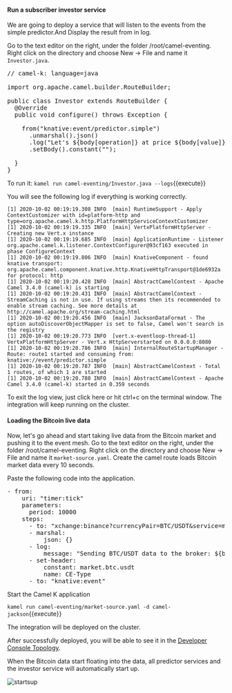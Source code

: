 #### Run a subscriber investor service

We are going to deploy a service that will listen to the events from the simple predictor.And Display the result from in log.

Go to the text editor on the right, under the folder /root/camel-eventing. Right click on the directory and choose New -> File and name it `Investor.java`.


<pre class="file" data-filename="Investor.java " data-target="replace">
// camel-k: language=java

import org.apache.camel.builder.RouteBuilder;

public class Investor extends RouteBuilder {
  @Override
  public void configure() throws Exception {

    from("knative:event/predictor.simple")
      .unmarshal().json()
      .log("Let's ${body[operation]} at price ${body[value]} immediately!!")
      .setBody().constant("");

  }
}
</pre>

To run it:
``kamel run camel-eventing/Investor.java --logs``{{execute}}

You will see the following log if everything is working correctly.
```
[1] 2020-10-02 00:19:19.308 INFO  [main] RuntimeSupport - Apply ContextCustomizer with id=platform-http and type=org.apache.camel.k.http.PlatformHttpServiceContextCustomizer
[1] 2020-10-02 00:19:19.335 INFO  [main] VertxPlatformHttpServer - Creating new Vert.x instance
[1] 2020-10-02 00:19:19.685 INFO  [main] ApplicationRuntime - Listener org.apache.camel.k.listener.ContextConfigurer@93cf163 executed in phase ConfigureContext
[1] 2020-10-02 00:19:19.806 INFO  [main] KnativeComponent - found knative transport: org.apache.camel.component.knative.http.KnativeHttpTransport@1de6932a for protocol: http
[1] 2020-10-02 00:19:20.428 INFO  [main] AbstractCamelContext - Apache Camel 3.4.0 (camel-k) is starting
[1] 2020-10-02 00:19:20.431 INFO  [main] AbstractCamelContext - StreamCaching is not in use. If using streams then its recommended to enable stream caching. See more details at http://camel.apache.org/stream-caching.html
[1] 2020-10-02 00:19:20.456 INFO  [main] JacksonDataFormat - The option autoDiscoverObjectMapper is set to false, Camel won't search in the registry
[1] 2020-10-02 00:19:20.773 INFO  [vert.x-eventloop-thread-1] VertxPlatformHttpServer - Vert.x HttpServerstarted on 0.0.0.0:8080
[1] 2020-10-02 00:19:20.786 INFO  [main] InternalRouteStartupManager - Route: route1 started and consuming from: knative://event/predictor.simple
[1] 2020-10-02 00:19:20.787 INFO  [main] AbstractCamelContext - Total 1 routes, of which 1 are started
[1] 2020-10-02 00:19:20.788 INFO  [main] AbstractCamelContext - Apache Camel 3.4.0 (camel-k) started in 0.359 seconds
```
To exit the log view, just click here or hit ctrl+c on the terminal window. The integration will keep running on the cluster.


#### Loading the Bitcoin live data
Now, let's go ahead and start taking live data from the Bitcoin market and pushing it to the event mesh.
Go to the text editor on the right, under the folder /root/camel-eventing. Right click on the directory and choose New -> File and name it `market-source.yaml`.
Create the camel route loads Bitcoin market data every 10 seconds.   

Paste the following code into the application.

<pre class="file" data-filename="market-source.yaml" data-target="replace">
- from:
    uri: "timer:tick"
    parameters:
      period: 10000
    steps:
      - to: "xchange:binance?currencyPair=BTC/USDT&service=marketdata&method=ticker"
      - marshal:
          json: {}
      - log:
          message: "Sending BTC/USDT data to the broker: ${body}"
      - set-header:
          constant: market.btc.usdt
          name: CE-Type
      - to: "knative:event"
</pre>

Start the Camel K application

``kamel run camel-eventing/market-source.yaml -d camel-jackson``{{execute}}

The integration will be deployed on the cluster.

After successfully deployed, you will be able to see it in the [Developer Console Topology](https://console-openshift-console-[[HOST_SUBDOMAIN]]-443-[[KATACODA_HOST]].environments.katacoda.com/topology/ns/camel-knative/graph).

When the Bitcoin data start floating into the data, all predictor services and the investor service will automatically start up.

![startsup](/openshift/assets/middleware/middleware-camelk/camel-k-eventing/Eventing-Step3-01-startsup.png)
